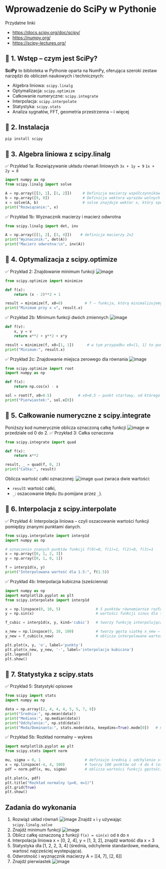 # Wprowadzenie do SciPy w Pythonie
Przydatne linki
- https://docs.scipy.org/doc/scipy/
- https://numpy.org/
- https://scipy-lectures.org/

## 🔹 1. Wstęp – czym jest SciPy?

**SciPy** to biblioteka w Pythonie oparta na NumPy, oferująca szeroki zestaw narzędzi do obliczeń naukowych i technicznych:
- Algebra liniowa: `scipy.linalg`
- Optymalizacja: `scipy.optimize`
- Całkowanie numeryczne: `scipy.integrate`
- Interpolacja: `scipy.interpolate`
- Statystyka: `scipy.stats`
- Analiza sygnałów, FFT, geometria przestrzenna – i więcej

## 🔹 2. Instalacja
```bash
pip install scipy
```
## 🔹 3. Algebra liniowa z scipy.linalg
✅ Przykład 1a: Rozwiązywanie układu równań liniowych
`3x + 1y = 9`
`1x + 2y = 8`
```python
import numpy as np
from scipy.linalg import solve 

A = np.array([[3, 1], [1, 2]])     # Definicja macierzy współczynników A (lewa strona równań)
b = np.array([9, 8])               # Definicja wektora wyrazów wolnych b (prawa strona równań)
x = solve(A, b)                    # solve znajduje wektor x, który spełnia równanie Ax = b
print("Rozwiązanie:", x)
```
✅ Przykład 1b: Wyznacznik macierzy i macierz odwrotna
```python
from scipy.linalg import det, inv

A = np.array([[1, 2], [3, 4]])    # definicja macierzy 2x2 
print("Wyznacznik:", det(A))
print("Macierz odwrotna:\n", inv(A))
```
## 🔹 4. Optymalizacja z scipy.optimize
✅ Przykład 2: Znajdowanie minimum funkcji
![image](https://github.com/user-attachments/assets/59815d66-2261-4469-a2c2-ea4e2538491f)
```python
from scipy.optimize import minimize

def f(x):
    return (x - 2)**2 + 1

result = minimize(f, x0=0)          # f — funkcja, którą minimalizujemy. x0=0 — punkt startowy algorytmu optymalizacji (czyli zgadujemy, że minimum może być gdzieś w pobliżu 0)
print("Minimum przy x =", result.x)
```
✅ Przykład 2b: Minimum funkcji dwóch zmiennych
![image](https://github.com/user-attachments/assets/22890d1d-18b9-4c7f-947b-3a8be9cbe5d2)

```python
def f(v):
    x, y = v
    return x**2 + y**2 + x*y

result = minimize(f, x0=[1, 1])      # w tym przypadku x0=[1, 1] to punkt startowy, czyli algorytm zacznie szukać minimum w okolicach punktu (1,1)
print("Minimum:", result.x)
```
✅ Przykład 2c: Znajdowanie miejsca zerowego dla równania 
![image](https://github.com/user-attachments/assets/ed15e18d-017a-4c45-85f0-1a3de646b804)
```python
from scipy.optimize import root
import numpy as np

def f(x):
    return np.cos(x) - x

sol = root(f, x0=0.5)            # x0=0.5 – punkt startowy, od którego algorytm zaczyna szukać rozwiązania
print("Pierwiastek:", sol.x[0])
```
## 🔹 5. Całkowanie numeryczne z scipy.integrate
Poniższy kod numerycznie oblicza oznaczoną całkę funkcji ![image](https://github.com/user-attachments/assets/da3c0e68-85fc-4bd1-926f-5d3e68a584e7)  w przedziale od 0 do 2.
✅ Przykład 3: Całka oznaczona
```python
from scipy.integrate import quad

def f(x):
    return x**2

result, _ = quad(f, 0, 2)
print("Całka:", result)
```
Oblicza wartość całki oznaczonej:
![image](https://github.com/user-attachments/assets/e8d8be0b-4edc-42d2-b3d9-dd6d83d4d053)
`quad` zwraca dwie wartości:  
-  `resul`t: wartość całki,  
-  `_`: oszacowanie błędu (tu pomijane przez `_`).

## 🔹 6. Interpolacja z scipy.interpolate
✅ Przykład 4: Interpolacja liniowa – czyli oszacowanie wartości funkcji pomiędzy znanymi punktami danych.
```python
from scipy.interpolate import interp1d
import numpy as np

# oznaczenie znanych punktów funkcji f(0)=0, f(1)=1, f(2)=0, f(3)=1
x = np.array([0, 1, 2, 3])
y = np.array([0, 1, 0, 1])

f = interp1d(x, y)
print("Interpolowana wartość dla 1.5:", f(1.5))
```
✅ Przykład 4b: Interpolacja kubiczna (sześcienna)
```python
import numpy as np
import matplotlib.pyplot as plt
from scipy.interpolate import interp1d

x = np.linspace(0, 10, 5)                # 5 punktów równomiernie rozłożonych od 0 do 10
y = np.sin(x)                            # wartości funkcji sinus dla tych punktów

f_cubic = interp1d(x, y, kind='cubic')   # tworzy funkcję interpolującą metodą sześciennych wielomianów (kubiczną)

x_new = np.linspace(0, 10, 100)          # tworzy gęstą siatkę x_new – 100 punktów od 0 do 10
y_new = f_cubic(x_new)                   # oblicza interpolowane wartości y_new dla tych punktów

plt.plot(x, y, 'o', label='punkty')
plt.plot(x_new, y_new, '-', label='interpolacja kubiczna')
plt.legend()
plt.show()
```
## 🔹 7. Statystyka z scipy.stats
✅ Przykład 5: Statystyki opisowe
```python
from scipy import stats
import numpy as np

data = np.array([2, 4, 4, 4, 5, 5, 7, 9])
print("Średnia:", np.mean(data))
print("Mediana:", np.median(data))
print("Odchylenie:", np.std(data))
print("Moda/Dominanta:", stats.mode(data, keepdims=True).mode[0])   # najczęściej występującą wartość
```
✅ Przykład 5b: Rozkład normalny – wykres
```python
import matplotlib.pyplot as plt
from scipy.stats import norm

mu, sigma = 0, 1                    # definiuje średnią i odchylenie standardowe rozkładu normalnego
x = np.linspace(-4, 4, 100)         # tworzy 100 punktów od -4 do 4 (osi X)
pdf = norm.pdf(x, mu, sigma)        # oblicza wartości funkcji gęstości prawdopodobieństwa rozkładu normalnego w tych punktach

plt.plot(x, pdf)
plt.title("Rozkład normalny (μ=0, σ=1)")
plt.grid(True)
plt.show()
```
## Zadania do  wykonania
1. Rozwiąż układ równań
 ![image](https://github.com/user-attachments/assets/13b2a1ed-0011-48ab-ac4c-e46740be2520)
Znajdź `x` i `y` używając `scipy.linalg.solve`
2. Znajdź minimum funkcji ![image](https://github.com/user-attachments/assets/106eca2f-fc8e-4878-bc6f-2feb9737f6af)
3. Oblicz całkę oznaczoną z funkcji `f(x) = sin(x)` od `0` do `π`
4. Interpolacja liniowa
x = [0, 2, 4], y = [1, 3, 2], znajdź wartość dla x = 3
5. Statystyka dla [1, 2, 2, 3, 4] (średnia, odchylenie standardowe, mediana, wartosć najcześciej wystepująca).
6. Odwrotność i wyznacznik macierzy
A = [[4, 7], [2, 6]]
7. Znajdź pierwiastek ![image](https://github.com/user-attachments/assets/47adff63-4f97-4a20-b3ee-c0c80de9542c)
